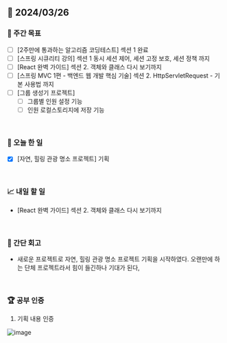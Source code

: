 ## 📅 2024/03/26

### 👏 주간 목표

- [ ] [2주만에 통과하는 알고리즘 코딩테스트] 섹션 1 완료
- [ ] [스프링 시큐리티 강의] 섹션 1 동시 세션 제어, 세션 고정 보호, 세션 정책 까지
- [ ] [React 완벽 가이드] 섹션 2. 객체와 클래스 다시 보기까지
- [ ] [스프링 MVC 1편 - 백엔드 웹 개발 핵심 기술] 섹션 2. HttpServletRequest - 기본 사용법 까지
- [ ] [그룹 생성기 프로젝트]
  - [ ] 그룹별 인원 설정 기능
  - [ ] 인원 로컬스토리지에 저장 기능

<br />

### 💯 오늘 한 일

- [x] [자연, 힐링 관광 명소 프로젝트] 기획

<br />

### 📈 내일 할 일

- [React 완벽 가이드] 섹션 2. 객체와 클래스 다시 보기까지

<br />

### 🤔 간단 회고

- 새로운 프로젝트로 자연, 힐링 관광 명소 프로젝트 기획을 시작하였다. 오랜만에 하는 단체 프로젝트라서 힘이 들긴하나 기대가 된다,

<br />

### 🏆 공부 인증

1. 기획 내용 인증

![image](https://github.com/suld2495/TIL/assets/42727909/587daaef-bc8f-471f-b247-9afdd6f508af)
